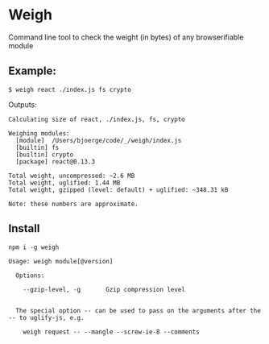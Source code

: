 # Weigh

Command line tool to check the weight (in bytes) of any browserifiable module

## Example:
```
$ weigh react ./index.js fs crypto
```
Outputs:
```
Calculating size of react, ./index.js, fs, crypto

Weighing modules:
  [module]  /Users/bjoerge/code/_/weigh/index.js
  [builtin] fs
  [builtin] crypto
  [package] react@0.13.3

Total weight, uncompressed: ~2.6 MB
Total weight, uglified: 1.44 MB
Total weight, gzipped (level: default) + uglified: ~348.31 kB

Note: these numbers are approximate.
```

## Install

```
npm i -g weigh
````


```
Usage: weigh module[@version]

  Options:

    --gzip-level, -g       Gzip compression level


  The special option -- can be used to pass on the arguments after the -- to uglify-js, e.g.

    weigh request -- --mangle --screw-ie-8 --comments
```